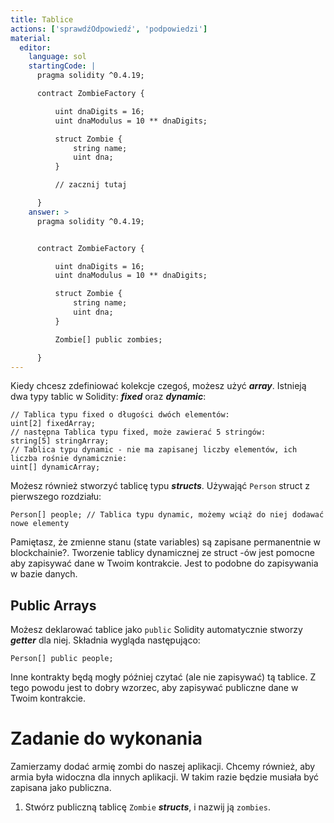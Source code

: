 ```yaml
---
title: Tablice
actions: ['sprawdźOdpowiedź', 'podpowiedzi']
material:
  editor:
    language: sol
    startingCode: |
      pragma solidity ^0.4.19;

      contract ZombieFactory {

          uint dnaDigits = 16;
          uint dnaModulus = 10 ** dnaDigits;

          struct Zombie {
              string name;
              uint dna;
          }

          // zacznij tutaj

      }
    answer: >
      pragma solidity ^0.4.19;


      contract ZombieFactory {

          uint dnaDigits = 16;
          uint dnaModulus = 10 ** dnaDigits;

          struct Zombie {
              string name;
              uint dna;
          }

          Zombie[] public zombies;

      }
---
```


Kiedy chcesz zdefiniować kolekcje czegoś, możesz użyć **_array_**. Istnieją dwa typy tablic w Solidity: **_fixed_** oraz **_dynamic_**:

```
// Tablica typu fixed o długości dwóch elementów:
uint[2] fixedArray;
// następna Tablica typu fixed, może zawierać 5 stringów:
string[5] stringArray;
// Tablica typu dynamic - nie ma zapisanej liczby elementów, ich liczba rośnie dynamicznie:
uint[] dynamicArray;
```

Możesz również stworzyć tablicę typu **_structs_**. Używająć `Person` struct z pierwszego rozdziału:

```
Person[] people; // Tablica typu dynamic, możemy wciąż do niej dodawać nowe elementy
```

Pamiętasz, że zmienne stanu (state variables) są zapisane permanentnie w blockchainie?. Tworzenie tablicy dynamicznej ze struct -ów jest pomocne aby zapisywać dane w Twoim kontrakcie. Jest to podobne do zapisywania w bazie danych.


## Public Arrays

Możesz deklarować tablice jako `public` Solidity automatycznie stworzy **_getter_** dla niej. Składnia wygląda następująco:

```
Person[] public people;
```

Inne kontrakty będą mogły później czytać (ale nie zapisywać) tą tablice. Z tego powodu jest to dobry wzorzec, aby zapisywać publiczne dane w Twoim kontrakcie.


# Zadanie do wykonania

Zamierzamy dodać armię zombi do naszej aplikacji. Chcemy również, aby armia była widoczna dla innych aplikacji. W takim razie będzie musiała być zapisana jako publiczna.

1. Stwórz publiczną tablicę `Zombie` **_structs_**, i nazwij ją `zombies`.
